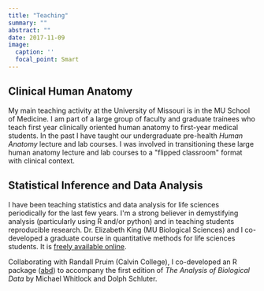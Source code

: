```yaml
---
title: "Teaching"
summary: ""
abstract: ""
date: 2017-11-09
image:
  caption: ''
  focal_point: Smart
---
```


## Clinical Human Anatomy

My main teaching activity at the University of Missouri is in the MU School of Medicine. I am part of a large group of faculty and graduate trainees who teach first year clinically oriented human anatomy to first-year medical students. In the past I have taught our undergraduate pre-health *Human Anatomy* lecture and lab courses. I was involved in transitioning these large human anatomy lecture and lab courses to a "flipped classroom" format with clinical context.

## Statistical Inference and Data Analysis

I have been teaching statistics and data analysis for life sciences periodically for the last few years. I'm a strong believer in demystifying analysis (particularly using R and/or python) and in teaching students reproducible research. Dr. Elizabeth King (MU Biological Sciences) and I co-developed a graduate course in quantitative methods for life sciences students. It is [freely available online](https://github.com/kmiddleton/quant_methods).

Collaborating with Randall Pruim (Calvin College), I co-developed an R package ([abd](https://github.com/Middleton-Lab/abd)) to accompany the first edition of *The Analysis of Biological Data* by Michael Whitlock and Dolph Schluter.
